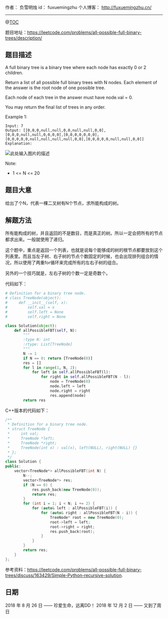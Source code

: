 
作者： 负雪明烛
id：	fuxuemingzhu
个人博客：	http://fuxuemingzhu.cn/

---
@[TOC](目录)

题目地址：https://leetcode.com/problems/all-possible-full-binary-trees/description/

## 题目描述

A full binary tree is a binary tree where each node has exactly 0 or 2 children.

Return a list of all possible full binary trees with N nodes.  Each element of the answer is the root node of one possible tree.

Each node of each tree in the answer must have node.val = 0.

You may return the final list of trees in any order.


Example 1:

    Input: 7
    Output: [[0,0,0,null,null,0,0,null,null,0,0],[0,0,0,null,null,0,0,0,0],[0,0,0,0,0,0,0],[0,0,0,0,0,null,null,null,null,0,0],[0,0,0,0,0,null,null,0,0]]
    Explanation:

![此处输入图片的描述][1]
 

Note:

- 1 <= N <= 20



## 题目大意

给出了个N，代表一棵二叉树有N个节点，求所能构成的树。

## 解题方法

所有能构成的树，并且返回的不是数目，而是真正的树。所以一定会把所有的节点都求出来。一般就使用了递归。

这个题中，重点是返回一个列表，也就是说每个能够成的树的根节点都要放到这个列表里。而且当左子树、右子树的节点个数固定的时候，也会出现排列组合的情况，所以使用了两重for循环来完成所有的左右子树的组合。

另外的一个技巧就是，左右子树的个数一定是奇数个。

代码如下：

```python
# Definition for a binary tree node.
# class TreeNode(object):
#     def __init__(self, x):
#         self.val = x
#         self.left = None
#         self.right = None

class Solution(object):
    def allPossibleFBT(self, N):
        """
        :type N: int
        :rtype: List[TreeNode]
        """
        N -= 1
        if N == 0: return [TreeNode(0)]
        res = []
        for l in range(1, N, 2):
            for left in self.allPossibleFBT(l):
                for right in self.allPossibleFBT(N - l):
                    node = TreeNode(0)
                    node.left = left
                    node.right = right
                    res.append(node)
        return res
```

C++版本的代码如下：

```cpp
/**
 * Definition for a binary tree node.
 * struct TreeNode {
 *     int val;
 *     TreeNode *left;
 *     TreeNode *right;
 *     TreeNode(int x) : val(x), left(NULL), right(NULL) {}
 * };
 */
class Solution {
public:
    vector<TreeNode*> allPossibleFBT(int N) {
        N--;
        vector<TreeNode*> res;
        if (N == 0) {
            res.push_back(new TreeNode(0));
            return res;
        }
        for (int i = 1; i < N; i += 2) {
            for (auto& left : allPossibleFBT(i)) {
                for (auto& right : allPossibleFBT(N - i)) {
                    TreeNode* root = new TreeNode(0);
                    root->left = left;
                    root->right = right;
                    res.push_back(root);
                }
            }
        }
        return res;
    }
};
```

参考资料：https://leetcode.com/problems/all-possible-full-binary-trees/discuss/163429/Simple-Python-recursive-solution.


## 日期

2018 年 8 月 26 日 —— 珍爱生命，远离DD！
2018 年 12 月 2 日 —— 又到了周日

  [1]: https://s3-lc-upload.s3.amazonaws.com/uploads/2018/08/22/fivetrees.png
  [2]: https://blog.csdn.net/fuxuemingzhu/article/details/81748335
  [3]: http://ww2.sinaimg.cn/bmiddle/006x6MW7jw1fawdiy39nqj305i05iaa2.jpg
